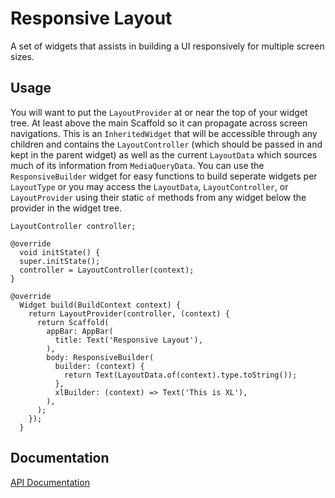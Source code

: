 # Responsive Layout

A set of widgets that assists in building a UI responsively for multiple screen sizes.

## Usage
You will want to put the `LayoutProvider` at or near the top of your widget tree. At least above the main Scaffold so it can propagate across screen navigations. This is an `InheritedWidget` that will be accessible through any children and contains the `LayoutController` (which should be passed in and kept in the parent widget) as well as the current `LayoutData` which sources much of its information from `MediaQueryData`. You can use the `ResponsiveBuilder` widget for easy functions to build seperate widgets per `LayoutType` or you may access the `LayoutData`, `LayoutController`, or `LayoutProvider` using their static `of` methods from any widget below the provider in the widget tree.

```
LayoutController controller;

@override
  void initState() {
  super.initState();
  controller = LayoutController(context);
}

@override
  Widget build(BuildContext context) {
    return LayoutProvider(controller, (context) {
      return Scaffold(
        appBar: AppBar(
          title: Text('Responsive Layout'),
        ),
        body: ResponsiveBuilder(
          builder: (context) {
            return Text(LayoutData.of(context).type.toString());
          },
          xlBuilder: (context) => Text('This is XL'),
        ),
      );
    });
  }
```

## Documentation
[API Documentation](https://pub.dev/documentation/responsive_layout/latest/)
